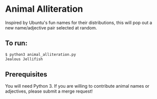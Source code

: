 # Animal Alliteration
Inspired by Ubuntu's fun names for their distributions, this will pop out a new name/adjective pair selected at random.

## To run:
```bash
$ python3 animal_alliteration.py
Jealous Jellifish
```

## Prerequisites
You will need Python 3. If you are willing to contribute animal names or adjectives, please submit a merge request!
